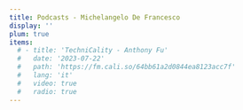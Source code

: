 ```yaml
---
title: Podcasts - Michelangelo De Francesco
display: ''
plum: true
items:
  # - title: 'TechniCality - Anthony Fu'
  #   date: '2023-07-22'
  #   path: 'https://fm.cali.so/64bb61a2d0844ea8123acc7f'
  #   lang: 'it'
  #   video: true
  #   radio: true
---
```


<SubNav />

<ListPosts :posts="frontmatter.items ? frontmatter.items.reverse(): []" />
